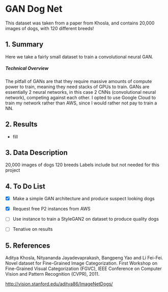 # GAN Dog Net

This dataset was taken from a paper from Khosla, and contains 20,000 images of dogs, with 120 different breeds!  

## 1. Summary 
Here we take a fairly small dataset to train a convolutional neural GAN.  

##### Technical Overview
The pitfall of GANs are that they require massive amounts of compute power to train, meaning they need stacks of GPUs to train. GANs are essentially 2 neural networks, in this case 2 CNNs (convolutional neural network), competing against each other. I opted to use Google Cloud to train my network rather than AWS, since I would rather not pay to train a NN.
## 2. Results

- fill

  
## 3. Data Description

20,000 images of dogs
120 breeds
Labels include but not needed for this project

  
## 4. To Do List
-[x] Make a simple GAN architecture and produce suspect looking dogs
- [x] Request free P2 instances from AWS 
- [ ] Use instance to train a StyleGAN2 on dataset to produce quality dogs
- [ ] Tenative on results 


## 5. References

Aditya Khosla, Nityananda Jayadevaprakash, Bangpeng Yao and Li Fei-Fei. Novel dataset for Fine-Grained Image Categorization. First Workshop on Fine-Grained Visual Categorization (FGVC), IEEE Conference on Computer Vision and Pattern Recognition (CVPR), 2011.

http://vision.stanford.edu/aditya86/ImageNetDogs/
